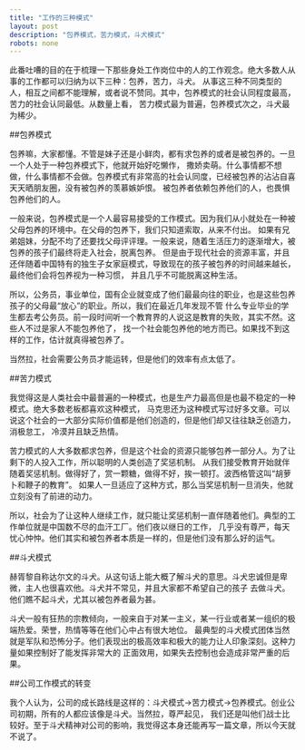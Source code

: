 ```yaml
---
title: "工作的三种模式"
layout: post
description: "包养模式，苦力模式，斗犬模式"
robots: none
---
```


此番吐嘈的目的在于梳理一下那些身处工作岗位中的人的工作观念。绝大多数人从事的工作都可以归纳为以下三种：包养，苦力，斗犬。
从事这三种不同类型的人，相互之间都不能理解，或者说不赞同。其中，包养模式的社会认同程度最高，苦力的社会认同最低。从数量上看，
苦力模式最为普遍，包养模式次之，斗犬最为稀少。

##包养模式

包养嘛，大家都懂。不管是妹子还是小鲜肉，都有求包养的或者是被包养的。一旦一个人处于一种包养模式下，他就开始好吃懒作，
撒娇卖萌。什么事情都不想做，什么事情都不会做。包养模式有非常高的社会认同度，已经被包养的沾沾自喜天天晒朋友圈，没有被包养的羡慕嫉妒恨。
被包养者依赖包养他们的人，也畏惧包养他们的人。

一般来说，包养模式是一个人最容易接受的工作模式。因为我们从小就处在一种被父母包养的环境中。在父母的包养下，我们只知道索取，从来不付出。
如果有兄弟姐妹，分配不均了还要找父母评评理。一般来说，随着生活压力的逐渐增大，被包养的孩子们最终将走入社会，脱离包养。
但是由于现代社会的资源丰富，并且还伴随着中国特有的独生子女家庭模式，导致现在的孩子被包养的时间越来越长，最终他们会将包养视为一种习惯，
并且几乎不可能脱离这种生活。

所以，公务员，事业单位，国有企业就变成了他们最最向往的职业，也是这些包养孩子的父母最“放心”的职业。所以，我们在最近几年发现不管
什么专业毕业的学生都去考公务员。前一段时间听一个教育界的人说这是教育的失败，其实不然。这些人不过是家人不能包养他了，
找一个社会能包养他的地方而已。如果找不到这样的工作，估计就真得被包养了。

当然拉，社会需要公务员才能运转，但是他们的效率有点太低了。

##苦力模式

我觉得这是人类社会中最普遍的一种模式，也是生产力最高但是也最不稳定的一种模式。绝大多数老板都喜欢这种模式，
马克思还为这种模式写过好多文章。可以说这个社会的一大部分实际价值都是他们创造的，但是他们却又往往缺乏创造力，消极怠工，
冷漠并且缺乏热情。

苦力模式的人大多数都求包养，但是这个社会的资源只能够包养一部分人。为了让剩下的人投入工作，所以聪明的人类创造了奖惩机制。
从我们接受教育开始就伴随着奖惩机制。做得好了，赏一颗糖，做得不好，挨一顿打。波西格管这叫“胡萝卜和鞭子的教育”。
如果人一旦适应了这种方式，那么当奖惩机制一旦消失，他就立刻没有了前进的动力。

所以，社会为了让这种人继续工作，就只能让奖惩机制一直伴随着他们。典型的工作单位就是中国数不尽的血汗工厂。他们夜以继日的工作，
几乎没有尊严，每天忧心忡忡。他们其实和被包养者本质是一样的，但是他们没有那么好的运气。

##斗犬模式

赫胥黎自称达尔文的斗犬。从这句话上能大概了解斗犬的意思。斗犬忠诚但是卑微，主人也很喜欢他。斗犬并不常见，并且大家都不希望自己的孩子
去做斗犬。他们瞧不起斗犬，尤其以被包养者最为甚。

斗犬一般有狂热的宗教倾向，一般来自于对某一主义，某一行业或者某一组织的极端热爱。荣誉，热情等等在他们心中占有很大地位。
最典型的斗犬模式团体当然就是军队和恐怖分子。他们表现出的极高效率和极大的能力让人印象深刻。这种力量如果控制好了能发挥非常大的
正面效用，如果失去控制也会造成非常严重的后果。

##公司工作模式的转变

我个人认为，公司的成长路线是这样的：斗犬模式->苦力模式->包养模式。创业公司初期，所有的人都应该像是斗犬。当然拉，尊严起见，
我们还是叫他们战士比较好。至于斗犬精神对公司的影响，我觉得这本身还能再写一篇文章，所以今天就不说了。